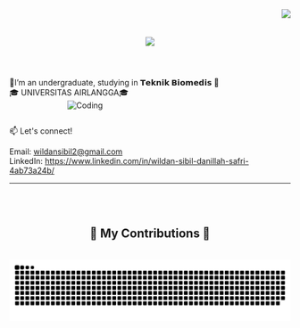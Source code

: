 
<img align="right" src="https://visitor-badge.laobi.icu/badge?page_id=salesp07.salesp07" />
<h1 align="center">
    <img src="https://readme-typing-svg.herokuapp.com/?font=Righteous&size=35&center=true&vCenter=true&width=500&height=70&duration=4000&lines=Hi+There!+👋;+I'm+Wildan+Sibil!;+From+Teknik+Biomedis+UNAIR!!!;&color=808080" />
</h1>

<br/>


 🌱I’m an undergraduate, studying in **𝗧𝗲𝗸𝗻𝗶𝗸 𝗕𝗶𝗼𝗺𝗲𝗱𝗶𝘀**  💼 
<br/>
🎓 UNIVERSITAS AIRLANGGA🎓
<img align="right" alt="Coding" width="400" src="https://64.media.tumblr.com/835c70d0be1fde25658d1c5dc87f3e69/f082a74ef2dc77b8-0c/s500x750/085d5e7e4688ffaf2fc73da3d281b5e1b35000ad.gifv">

<br/>
</div>

📫 Let's connect!

Email: wildansibil2@gmail.com
<br/>
LinkedIn: https://www.linkedin.com/in/wildan-sibil-danillah-safri-4ab73a24b/
<hr/>

<br/>

<div align="center">
  <br>
  <h2>🐍 My Contributions 🐍</h2>
  <br>
  <img alt="snake eating my contributions" src="https://raw.githubusercontent.com/salesp07/salesp07/output/github-contribution-grid-snake.svg" />
  
  <br/><br/><br/>
</div>
